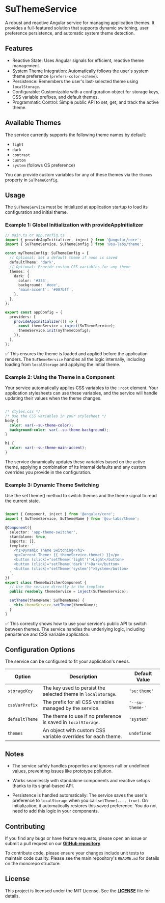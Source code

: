 # SuThemeService

A robust and reactive Angular service for managing application themes. It provides a full-featured solution that supports dynamic switching, user preference persistence, and automatic system theme detection.

## Features

* Reactive State: Uses Angular signals for efficient, reactive theme management.
* System Theme Integration: Automatically follows the user's system theme preference (`prefers-color-scheme`).
* Persistence: Remembers the user's last-selected theme using `localStorage`.
* Configurable: Customizable with a configuration object for storage keys, CSS variable prefixes, and default themes.
* Programmatic Control: Simple public API to set, get, and track the active theme.

## Available Themes

The service currently supports the following theme names by default:

* `light`
* `dark`
* `contrast`
* `custom`
* `system` (follows OS preference)

You can provide custom variables for any of these themes via the `themes` property in `SuThemeConfig`.

## Usage

The `SuThemeService` must be initialized at application startup to load its configuration and initial theme.

### Example 1: Global Initialization with provideAppInitializer

```typescript
// main.ts or app.config.ts
import { provideAppInitializer, inject } from '@angular/core';
import { SuThemeService, SuThemeConfig } from '@su-labs/theme';

const myThemeConfig: SuThemeConfig = {
  // Optional: Set a default theme if none is saved
  defaultTheme: 'dark',
  // Optional: Provide custom CSS variables for any theme
  themes: {
    dark: {
      color: '#333',
      background: '#eee',
      'main-accent': '#007bff',
    },
  },
};

export const appConfig = {
  providers: [
    provideAppInitializer(() => {
      const themeService = inject(SuThemeService);
      themeService.init(myThemeConfig);
    }),
  ],
};
```

✅ This ensures the theme is loaded and applied before the application renders. The `SuThemeService` handles all the logic internally, including loading from `localStorage` and applying the initial theme.

###	Example 2: Using the Theme in a Component
Your service automatically applies CSS variables to the `:root` element. Your application stylesheets can use these variables, and the service will handle updating their values when the theme changes.

```CSS

/* styles.css */
/* Use the CSS variables in your stylesheet */
body {
  color: var(--su-theme-color);
  background-color: var(--su-theme-background);
}

h1 {
  color: var(--su-theme-main-accent);
}
```

The service dynamically updates these variables based on the active theme, applying a combination of its internal defaults and any custom overrides you provide in the configuration.

###	Example 3: Dynamic Theme Switching
Use the setTheme() method to switch themes and the theme signal to read the current state.

```TypeScript

import { Component, inject } from '@angular/core';
import { SuThemeService, SuThemeName } from '@su-labs/theme';

@Component({
  selector: 'app-theme-switcher',
  standalone: true,
  imports: [],
  template: `
    <h1>Dynamic Theme Switching</h1>
    <p>Current Theme: {{ themeService.theme() }}</p>
    <button (click)="setTheme('light')">Light</button>
    <button (click)="setTheme('dark')">Dark</button>
    <button (click)="setTheme('system')">System</button>
  `,
})
export class ThemeSwitcherComponent {
  // Use the service directly in the template
  public readonly themeService = inject(SuThemeService);

  setTheme(themeName: SuThemeName) {
    this.themeService.setTheme(themeName);
  }
}
```
 
✅ This correctly shows how to use your service's public API to switch between themes. The service handles the underlying logic, including persistence and CSS variable application.

## Configuration Options

The service can be configured to fit your application's needs.

| Option             | Description                                                   | Default Value    |
|--------------------|---------------------------------------------------------------|------------------|
| `storageKey`       | The key used to persist the selected theme in `localStorage`. | `'su:theme'`     |
| `cssVarPrefix`     | The prefix for all CSS variables managed by the service.      | `'--su-theme-'`  |
| `defaultTheme`     | The theme to use if no preference is saved in `localStorage`. | `'system'`       |
| `themes`           | An object with custom CSS variable overrides for each theme.  | `undefined`      |

##	Notes
- The service safely handles properties and ignores null or undefined values, preventing issues like prototype pollution.

-	Works seamlessly with standalone components and reactive setups thanks to its signal-based API.

-	Persistence is handled automatically: The service saves the user's preference to `localStorage` when you call `setTheme(..., true)`. On initialization, it automatically restores this saved preference. You do not need to add this logic in your components.

## Contributing

If you find any bugs or have feature requests, please open an issue or submit a pull request on our [**GitHub repository**](https://github.com/Greezaaa/settings-utils-lib.git).

To contribute code, please ensure your changes include unit tests to maintain code quality. Please see the main repository's `README.md` for details on the monorepo structure.

## License

This project is licensed under the MIT License. See the [**LICENSE**](https://github.com/Greezaaa/settings-utils-lib/blob/main/projects/su-labs/theme/LICENSE) file for details.

